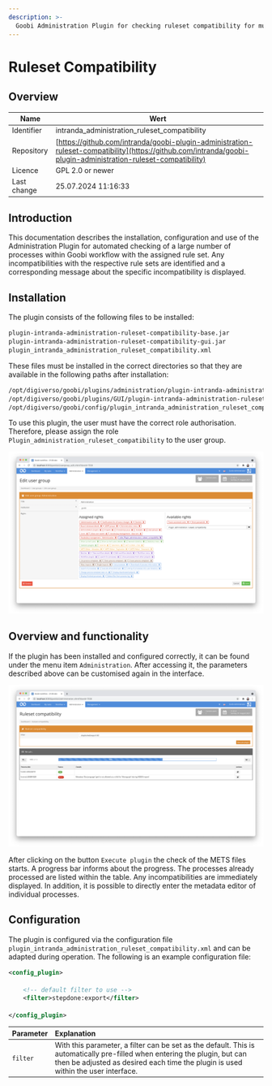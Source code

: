 ```yaml
---
description: >-
  Goobi Administration Plugin for checking ruleset compatibility for multiple processes
---
```


# Ruleset Compatibility

## Overview

Name                     | Wert
-------------------------|-----------
Identifier               | intranda_administration_ruleset_compatibility
Repository               | [https://github.com/intranda/goobi-plugin-administration-ruleset-compatibility](https://github.com/intranda/goobi-plugin-administration-ruleset-compatibility)
Licence              | GPL 2.0 or newer 
Last change    | 25.07.2024 11:16:33


## Introduction
This documentation describes the installation, configuration and use of the Administration Plugin for automated checking of a large number of processes within Goobi workflow with the assigned rule set. Any incompatibilities with the respective rule sets are identified and a corresponding message about the specific incompatibility is displayed.


## Installation
The plugin consists of the following files to be installed:

```bash
plugin-intranda-administration-ruleset-compatibility-base.jar
plugin-intranda-administration-ruleset-compatibility-gui.jar
plugin_intranda_administration_ruleset_compatibility.xml
```

These files must be installed in the correct directories so that they are available in the following paths after installation:

```bash
/opt/digiverso/goobi/plugins/administration/plugin-intranda-administration-ruleset-compatibility-base.jar
/opt/digiverso/goobi/plugins/GUI/plugin-intranda-administration-ruleset-compatibility-gui.jar
/opt/digiverso/goobi/config/plugin_intranda_administration_ruleset_compatibility.xml
```

To use this plugin, the user must have the correct role authorisation. Therefore, please assign the role `Plugin_administration_ruleset_compatibility` to the user group.

![Correctly assigned role for users](images/goobi-plugin-administration-ruleset-compatibility_screen2_en.png)


## Overview and functionality
If the plugin has been installed and configured correctly, it can be found under the menu item `Administration`. After accessing it, the parameters described above can be customised again in the interface.

![User interface of the plugin](images/goobi-plugin-administration-ruleset-compatibility_screen1_en.png)

After clicking on the button `Execute plugin` the check of the METS files starts. A progress bar informs about the progress. The processes already processed are listed within the table. Any incompatibilities are immediately displayed. In addition, it is possible to directly enter the metadata editor of individual processes.


## Configuration
The plugin is configured via the configuration file `plugin_intranda_administration_ruleset_compatibility.xml` and can be adapted during operation. The following is an example configuration file:

```xml
<config_plugin>
	
	<!-- default filter to use -->
	<filter>stepdone:export</filter>
	
</config_plugin>

```

| Parameter | Explanation |
| :--- | :--- |
| `filter` | With this parameter, a filter can be set as the default. This is automatically pre-filled when entering the plugin, but can then be adjusted as desired each time the plugin is used within the user interface. |
